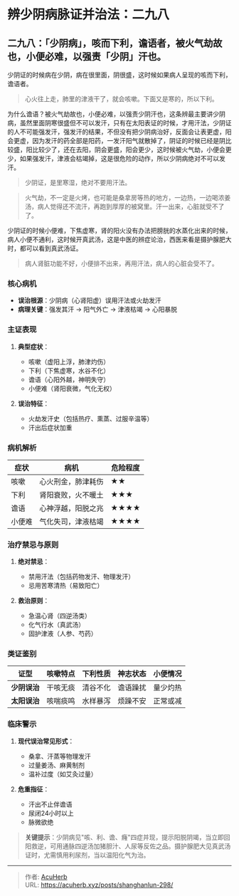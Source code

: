# 辨少阴病脉证并治法：二九八


## 二九八：「少阴病」，咳而下利，谵语者，被火气劫故也，小便必难，以强责「少阴」汗也。

<!--more-->

少阴证的时候病在少阴，病在很里面，阴很盛，这时候如果病人呈现的咳而下利，谵语者。

> 心火往上走，肺里的津液干了，就会咳嗽。下面又是寒的，所以下利。

为什么谵语？被火气劫故也，小便必难，以强责少阴汗也，这条辨最主要讲少阴病，虽然里面阴寒很盛但不可以发汗，只有在太阳表证的时候，才用汗法，少阴证的人不可能强发汗，强发汗的结果，不但没有把少阴病治好，反面会让表更虚，阳会更虚，因为发汗的药全部是阳药，一发汗阳气就散掉了，阴证的时候已经是阴比较盛，阳比较少了，还在去阳，阴会更盛，阳会更少，这时候被火气劫，小便会更少，如果强发汗，津液会枯竭掉，这是很危险的动作，所以少阴病绝对不可以发汗。

> 少阴证，是里寒湿，绝对不要用汗法。

> 火气劫，不一定是火烤，也可能是桑拿房等热的地方，一边热，一边喝浓姜汤，病人觉得还不流汗，再跑到厚厚的被窝里。汗一出来，心脏就受不了了。

少阴证的时候小便难，下焦虚寒，肾的阳火没有办法把膀胱的水蒸化出来的时候，病人小便不通利，这时候开真武汤，这是中医的辨症论治，西医来看是摄护腺肥大时，都可以看到真武汤证。

> 病人肾脏功能不好，小便排不出来，再用汗法，病人的心脏会受不了。

### **核心病机**
- **误治根源**：少阴病（心肾阳虚）误用汗法或火劫发汗
- **病理关键**：强发其汗 → 阳气外亡 → 津液枯竭 → 心阳暴脱

### **主证表现**
1. **典型症状**：
   - 咳嗽（虚阳上浮，肺津灼伤）
   - 下利（下焦虚寒，水谷不化）
   - 谵语（心阳外越，神明失守）
   - 小便难（肾阳衰微，气化无权）

2. **误治特征**：
   - 火劫发汗史（包括热疗、熏蒸、过服辛温等）
   - 汗出后症状加重

### **病机解析**
| **症状** | **病机** | **危险程度** |
|----------|----------|--------------|
| 咳嗽 | 心火刑金，肺津耗伤 | ★★ |
| 下利 | 肾阳衰败，火不暖土 | ★★★ |
| 谵语 | 心神浮越，阳脱之兆 | ★★★★ |
| 小便难 | 气化失司，津液枯竭 | ★★★★ |

### **治疗禁忌与原则**
1. **绝对禁忌**：
   - 禁用汗法（包括药物发汗、物理发汗）
   - 忌用苦寒清热（易致阳亡）

2. **救治原则**：
   - 急温心肾（四逆汤类）
   - 化气行水（真武汤）
   - 固护津液（人参、芍药）

### **类证鉴别**
| **证型** | 咳嗽特点 | 下利性质 | 神志状态 | 小便情况 |
|----------|----------|----------|----------|----------|
| **少阴误治** | 干咳无痰 | 清谷不化 | 谵语躁扰 | 量少灼热 |
| **太阳误治** | 咳喘痰鸣 | 水样暴泻 | 烦躁不安 | 正常或减 |

### **临床警示**
1. **现代误治常见形式**：
   - 桑拿、汗蒸等物理发汗
   - 过量姜汤、麻黄制剂
   - 温补过度（如艾灸过量）

2. **危重指征**：
   - 汗出不止伴谵语
   - 尿闭24小时以上
   - 脉微欲绝

> **关键提示**：少阴病见"咳、利、谵、癃"四症并现，提示阳脱阴竭，当立即回阳救逆，可用通脉四逆汤加猪胆汁、人尿等反佐之品。摄护腺肥大见真武汤证时，尤需慎用利尿剂，当以温阳化气为治。

---

> 作者: [AcuHerb](https://acuherb.xyz)  
> URL: https://acuherb.xyz/posts/shanghanlun-298/  

